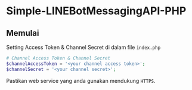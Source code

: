 # Simple-LINEBotMessagingAPI-PHP

Memulai
--

Setting Access Token & Channel Secret di dalam file `index.php`
```php
# Channel Access Token & Channel Secret
$channelAccessToken = '<your channel access token>';
$channelSecret = '<your channel secret>';
```
Pastikan web service yang anda gunakan mendukung `HTTPS`.
